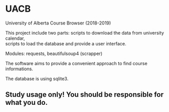 # UACB
University of Alberta Course Browser (2018-2019)

This project include two parts: scripts to download the data from university calendar,  
                                scripts to load the database and provide a user interface.

Modules: requests, beautifulsoup4 (scrapper)

The software aims to provide a convenient approach to find course informations.

The database is using sqlite3. 

## Study usage only! You should be responsible for what you do.
